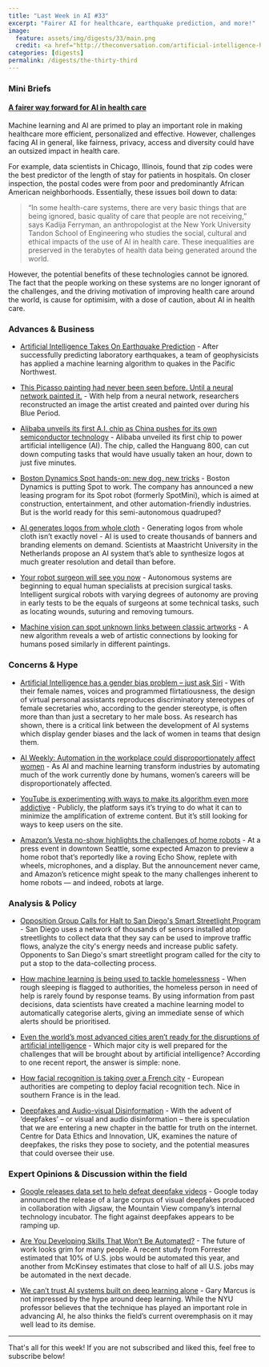 ```yaml
---
title: "Last Week in AI #33"
excerpt: "Fairer AI for healthcare, earthquake prediction, and more!"
image: 
  feature: assets/img/digests/33/main.png
  credit: <a href="http://theconversation.com/artificial-intelligence-has-a-gender-bias-problem-just-ask-siri-123937"> Rachel Adams / The Conversations
categories: [digests]
permalink: /digests/the-thirty-third
---
```


### Mini Briefs

#### [A fairer way forward for AI in health care](https://www.nature.com/articles/d41586-019-02872-2)  

Machine learning and AI are primed to play an important role in making healthcare more efficient, personalized and effective. However, challenges facing AI in general, like fairness, privacy, access and diversity could have an outsized impact in health care.  

For example, data scientists in Chicago, Illinois, found that zip codes were the best predictor of the length of stay for patients in hospitals. On closer inspection, the postal codes were from poor and predominantly African American neighborhoods. Essentially, these issues boil down to data:
> “In some health-care systems, there are very basic things that are being ignored, basic quality of care that people are not receiving,” says Kadija Ferryman, an anthropologist at the New York University Tandon School of Engineering who studies the social, cultural and ethical impacts of the use of AI in health care. These inequalities are preserved in the terabytes of health data being generated around the world.

However, the potential benefits of these technologies cannot be ignored. The fact that the people working on these systems are no longer ignorant of the challenges, and the driving motivation of improving health care around the world, is cause for optimisim, with a dose of caution, about AI in health care.  

### Advances & Business

* [Artificial Intelligence Takes On Earthquake Prediction](https://www.quantamagazine.org/artificial-intelligence-takes-on-earthquake-prediction-20190919/) - After successfully predicting laboratory earthquakes, a team of geophysicists has applied a machine learning algorithm to quakes in the Pacific Northwest.

* [This Picasso painting had never been seen before. Until a neural network painted it.](https://www.technologyreview.com/s/614333/this-picasso-painting-had-never-been-seen-before-until-a-neural-network-painted-it/) - With help from a neural network, researchers reconstructed an image the artist created and painted over during his Blue Period.

* [Alibaba unveils its first A.I. chip as China pushes for its own semiconductor technology](https://www.cnbc.com/2019/09/25/alibaba-unveils-its-first-ai-chip-called-the-hanguang-800.html) - Alibaba unveiled its first chip to power artificial intelligence (AI). The chip, called the Hanguang 800, can cut down computing tasks that would have usually taken an hour, down to just five minutes.

* [Boston Dynamics Spot hands-on: new dog, new tricks](https://www.youtube.com/watch?v=bmNaLtC6vkU) - Boston Dynamics is putting Spot to work. The company has announced a new leasing program for its Spot robot (formerly SpotMini), which is aimed at construction, entertainment, and other automation-friendly industries. But is the world ready for this semi-autonomous quadruped?

* [AI generates logos from whole cloth](https://venturebeat.com/2019/09/24/2533341/) - Generating logos from whole cloth isn’t exactly novel - AI is used to create thousands of banners and branding elements on demand. Scientists at Maastricht University in the Netherlands propose an AI system that’s able to synthesize logos at much greater resolution and detail than before.

* [Your robot surgeon will see you now](https://www.nature.com/articles/d41586-019-02874-0) - Autonomous systems are beginning to equal human specialists at precision surgical tasks. Intelligent surgical robots with varying degrees of autonomy are proving in early tests to be the equals of surgeons at some technical tasks, such as locating wounds, suturing and removing tumours.

* [Machine vision can spot unknown links between classic artworks](https://www.technologyreview.com/s/614018/machine-vision-can-spot-unknown-links-between-classic-artworks/) - A new algorithm reveals a web of artistic connections by looking for humans posed similarly in different paintings.  

### Concerns & Hype

* [Artificial Intelligence has a gender bias problem – just ask Siri](http://theconversation.com/artificial-intelligence-has-a-gender-bias-problem-just-ask-siri-123937) - With their female names, voices and programmed flirtatiousness, the design of virtual personal assistants reproduces discriminatory stereotypes of female secretaries who, according to the gender stereotype, is often more than than just a secretary to her male boss. As research has shown, there is a critical link between the development of AI systems which display gender biases and the lack of women in teams that design them.

* [AI Weekly: Automation in the workplace could disproportionately affect women](https://venturebeat.com/2019/09/20/ai-weekly-automation-in-the-workplace-could-disproportionately-impact-women/) - As AI and machine learning transform industries by automating much of the work currently done by humans, women’s careers will be disproportionately affected.

* [YouTube is experimenting with ways to make its algorithm even more addictive](https://www.technologyreview.com/s/614432/youtube-algorithm-gets-more-addictive/) - Publicly, the platform says it’s trying to do what it can to minimize the amplification of extreme content. But it’s still looking for ways to keep users on the site.

* [Amazon’s Vesta no-show highlights the challenges of home robots](https://venturebeat.com/2019/09/28/amazons-vesta-no-show-highlights-the-challenges-of-home-robots/) - At a press event in downtown Seattle, some expected Amazon to preview a home robot that’s reportedly like a roving Echo Show, replete with wheels, microphones, and a display. But the announcement never came, and Amazon’s reticence might speak to the many challenges inherent to home robots — and indeed, robots at large.

### Analysis & Policy

* [Opposition Group Calls for Halt to San Diego's Smart Streetlight Program](https://www.nbcsandiego.com/news/local/Surveillance-Cameras-San-Diego-Tracking-Facial-Recognition-Study-560497901.html) - San Diego uses a network of thousands of sensors installed atop streetlights to collect data that they say can be used to improve traffic flows, analyze the city's energy needs and increase public safety. Opponents to San Diego's smart streetlight program called for the city to put a stop to the data-collecting process.  

* [How machine learning is being used to tackle homelessness](https://sifted.eu/articles/tackling-homelessness-machine-learning/) - When rough sleeping is flagged to authorities, the homeless person in need of help is rarely found by response teams. By using information from past decisions, data scientists have created a machine learning model to automatically categorise alerts, giving an immediate sense of which alerts should be prioritised.

* [Even the world’s most advanced cities aren’t ready for the disruptions of artificial intelligence](https://qz.com/1716596/even-successful-cities-arent-ready-for-ais-disruptions/) - Which major city is well prepared for the challenges that will be brought about by artificial intelligence? According to one recent report, the answer is simple: none.

* [How facial recognition is taking over a French city](https://www.politico.eu/article/how-facial-recognition-is-taking-over-a-french-riviera-city/) - European authorities are competing to deploy facial recognition tech. Nice in southern France is in the lead.

* [Deepfakes and Audio-visual Disinformation](https://assets.publishing.service.gov.uk/government/uploads/system/uploads/attachment_data/file/831179/Snapshot_Paper_-_Deepfakes_and_Audiovisual_Disinformation.pdf) - With the advent of ‘deepfakes’ – or visual and audio disinformation – there is speculation that we are entering a new chapter in the battle for truth on the internet. Centre for Data Ethics and Innovation, UK, examines the nature of deepfakes, the risks they pose to society, and the potential measures that could oversee their use.

### Expert Opinions & Discussion within the field

* [Google releases data set to help defeat deepfake videos](https://venturebeat.com/2019/09/24/google-releases-data-set-to-help-defeat-deepfake-videos/) - Google today announced the release of a large corpus of visual deepfakes produced in collaboration with Jigsaw, the Mountain View company’s internal technology incubator. The fight against deepfakes appears to be ramping up.

* [Are You Developing Skills That Won’t Be Automated?](https://hbr.org/2019/09/are-you-developing-skills-that-wont-be-automated) - The future of work looks grim for many people. A recent study from Forrester estimated that 10% of U.S. jobs would be automated this year, and another from McKinsey estimates that close to half of all U.S. jobs may be automated in the next decade.

* [We can’t trust AI systems built on deep learning alone](https://www.technologyreview.com/s/614443/we-cant-trust-ai-systems-built-on-deep-learning-alone/) - Gary Marcus is not impressed by the hype around deep learning. While the NYU professor believes that the technique has played an important role in advancing AI, he also thinks the field’s current overemphasis on it may well lead to its demise.

<hr>

That's all for this week! If you are not subscribed and liked this, feel free to subscribe below!
